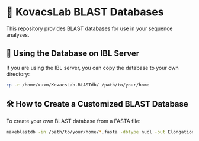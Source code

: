 # 🔬 KovacsLab BLAST Databases

This repository provides BLAST databases for use in your sequence analyses.

## 📂 Using the Database on IBL Server

If you are using the IBL server, you can copy the database to your own directory:

```bash
cp -r /home/xuxm/KovacsLab-BLASTdb/ /path/to/your/home
```

## 🛠️ How to Create a Customized BLAST Database
To create your own BLAST database from a FASTA file:

```bash
makeblastdb -in /path/to/your/home/*.fasta -dbtype nucl -out Elongation_factor_Tu2
